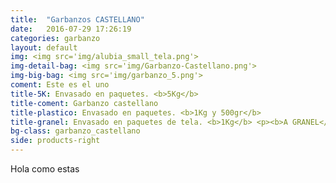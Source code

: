 ```yaml
---
title:  "Garbanzos CASTELLANO"
date:   2016-07-29 17:26:19
categories: garbanzo
layout: default
img: <img src='img/alubia_small_tela.png'>
img-detail-bag: <img src='img/Garbanzo-Castellano.png'>
img-big-bag: <img src='img/garbanzo_5.png'>
coment: Este es el uno
title-5K: Envasado en paquetes. <b>5Kg</b>
title-coment: Garbanzo castellano
title-plastico: Envasado en paquetes. <b>1Kg y 500gr</b>
title-granel: Envasado en paquetes de tela. <b>1Kg</b> <p><b>A GRANEL</b><br> Envasado en sacos de <b>10Kg, 25Kg</b> 
bg-class: garbanzo_castellano 
side: products-right
---
```


Hola como estas
